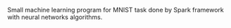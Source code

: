 Small machine learning program for MNIST task done by Spark framework with neural networks algorithms.